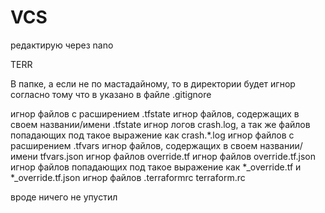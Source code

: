 # VCS

редактирую через nano


TERR


В папке, а если не по мастадайному, то в директории будет игнор согласно тому что в указано в файле .gitignore

игнор файлов с расширением .tfstate
игнор файлов, содержащих в своем названии/имени .tfstate
игнор логов crash.log, а так же файлов попадающих под такое выражение как crash.*.log
игнор файлов с расширением .tfvars
игнор файлов, содержащих в своем названии/имени tfvars.json
игнор файлов override.tf
игнор файлов override.tf.json
игнор файлов попадающих под такое выражение как *_override.tf и *_override.tf.json
игнор файлов .terraformrc terraform.rc

вроде ничего не упустил
